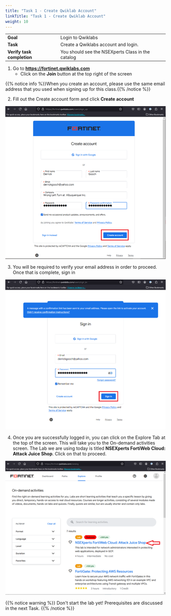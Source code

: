 ```yaml
---
title: "Task 1 - Create Qwiklab Account"
linkTitle: "Task 1 - Create Qwiklab Account"
weight: 10
---
```


|                            |    |  
|----------------------------| ----
| **Goal**                   | Login to Qwiklabs
| **Task**                   | Create a Qwiklabs account and login.
| **Verify task completion** | You should see the NSEXperts Class in the catalog


1.  Go to **https://fortinet.qwiklabs.com** 
    - Click on the **Join** button at the top right of the screen

{{% notice info %}}When you create an account, please use the same email address that you used when signing up for this class.{{% /notice %}}

2.  Fill out the Create account form and click **Create account**

![join](qjoin.png)

3.  You will be required to verify your email address in order to proceed.  Once that is complete, sign in

![sign](qsign.png)

4.  Once you are successfully logged in, you can click on the Explore Tab at the top of the screen.  This will take you to the On-demand activities screen.  The Lab we are using today is titled **NSEXperts FortiWeb Cloud: Attack Juice Shop**.  Click on that to proceed.

![catalog](catalog.png)

{{% notice warning %}} 
Don't start the lab yet!  Prerequisites are discussed in the next Task.
{{% /notice %}}


